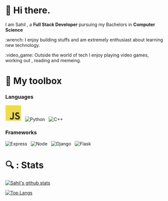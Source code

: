 # 👋 Hi there.

<p>I am Sahil , a <strong>Full Stack Developer</strong> pursuing my Bachelors in <strong>Computer Science</strong><br>
<p> :wrench: I enjoy building stuffs and am extremely enthusiast about learning new technology. </p>
<p> :video_game:  Outside the world of tech I enjoy playing video games, working out , reading and memeing. </p> 



# 🧰 My toolbox
### Languages
<section float="left">
 <img  src="https://raw.githubusercontent.com/devicons/devicon/1119b9f84c0290e0f0b38982099a2bd027a48bf1/icons/javascript/javascript-original.svg" alt="JavaScript" width="50" height="50" margin-right="10px"/> &nbsp; 
<img src="https://upload.wikimedia.org/wikipedia/commons/thumb/c/c3/Python-logo-notext.svg/165px-Python-logo-notext.svg.png?20220730085405" alt="Python" width="50" height="50"/> &nbsp;
<img src="https://upload.wikimedia.org/wikipedia/commons/thumb/1/18/ISO_C%2B%2B_Logo.svg/459px-ISO_C%2B%2B_Logo.svg.png?20170928190710" alt="C++" width="50" height="50"/>
</section>

### Frameworks
<section float="left">
 <img src="https://raw.githubusercontent.com/sachuverma/sachuverma/master/icons/express.png" alt="Express" width="50" height="50" margin-right="10px"/> &nbsp; 
<img src="https://raw.githubusercontent.com/sachuverma/sachuverma/master/icons/node.png" alt="Node" width="50" height="50"/> &nbsp;
<img src="https://raw.githubusercontent.com/sachuverma/sachuverma/master/icons/django.png" alt="Django" width="50" height="50"/> &nbsp;
 <img src="https://camo.githubusercontent.com/bcb17502d248ba576eca91ed23e14362a751e9c47969dbe22b869c3a9b629d8c/68747470733a2f2f656e637279707465642d74626e302e677374617469632e636f6d2f696d616765733f713d74626e3a414e643947635265486d4f75464f567950386575726a6d325375787659676f486a685353474e5a2d51755a466e36634e494f694c474d755156386138504e50784235734573465436665f3826757371703d434155" alt="Flask" width="50" height="50"/> &nbsp;
 
</section>
<!-- <img  src="https://raw.githubusercontent.com/devicons/devicon/1119b9f84c0290e0f0b38982099a2bd027a48bf1/icons/javascript/javascript-original.svg" alt="JavaScript" width="50" height="50"/>
<img src="https://upload.wikimedia.org/wikipedia/commons/thumb/c/c3/Python-logo-notext.svg/165px-Python-logo-notext.svg.png?20220730085405" alt="Python" width="50" height="50"/>
<img src="https://upload.wikimedia.org/wikipedia/commons/thumb/1/18/ISO_C%2B%2B_Logo.svg/459px-ISO_C%2B%2B_Logo.svg.png?20170928190710" alt="C++" width="50" height="50"/> -->
<!-- <p float="left">
<img  src="https://raw.githubusercontent.com/devicons/devicon/1119b9f84c0290e0f0b38982099a2bd027a48bf1/icons/javascript/javascript-original.svg" alt="JavaScript" width="50" height="50"/>
<img  src="https://i0.wp.com/www.in5days.tech/wp-content/uploads/2018/01/es6-logo-1.png?ssl=1" alt="ES6" width="50" height="50"/>
<img  src="https://upload.wikimedia.org/wikipedia/commons/thumb/a/a7/React-icon.svg/768px-React-icon.svg.png?20220125121207" alt="React" width="50" height="50"/>
<img  src="https://upload.wikimedia.org/wikipedia/commons/thumb/d/d9/Node.js_logo.svg/1280px-Node.js_logo.svg.png" alt="NodeJS" width="60"g  
<img src="https://upload.wikimedia.org/wikipedia/commons/thumb/d/d9/Node.js_logo.svg/1280px-Node.js_logo.svg.png" alt="ExpressJS" width="60" height="50"/> 
<img src="https://w7.pngwing.com/pngs/925/447/png-transparent-express-js-node-js-javascript-mongodb-node-js-text-trademark-logo.png" alt="ExpressJS" width="50" height="50"/>
<img src="https://upload.wikimedia.org/wikipedia/commons/thumb/c/c3/Python-logo-notext.svg/165px-Python-logo-notext.svg.png?20220730085405" alt="Python" width="50" height="50"/>
<img src="https://upload.wikimedia.org/wikipedia/commons/thumb/3/3c/Flask_logo.svg/1920px-Flask_logo.svg.png"Python-Flask" width="50" height="50"/>
<img src="https://upload.wikimedia.org/wikipedia/commons/thumb/6/61/HTML5_logo_and_wordmark.svg/768px-HTML5_logo_and_wordmark.svg.png?20170517184425" alt="HTML5" width="50" height="50"/>
<img src="https://upload.wikimedia.org/wikipedia/commons/thumb/1/18/ISO_C%2B%2B_Logo.svg/459px-ISO_C%2B%2B_Logo.svg.png?20170928190710" alt="C++" width="50" height="50"/>
<img src="https://upload.wikimedia.org/wikipedia/commons/thumb/3/35/Tux.svg/759px-Tux.svg.png?20220320193426" alt="Linux" width="50" height="50"/>
</p>

</p> -->

# 🔍 : Stats


[![Sahil's github stats](https://github-readme-stats.vercel.app/api?username=sahilbaig&count_private=true&show_icons=true&theme=radical&hide_rank=false)](https://github.com/anuraghazra/github-readme-stats)

[![Top Langs](https://github-readme-stats.vercel.app/api/top-langs/?username=sahilbaig&hide=ruby)](https://github.com/sahilbaig/github-readme-stats)

<div class=>

<!--
